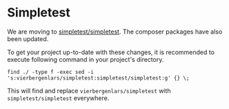 # Simpletest

We are moving to [simpletest/simpletest](https://github.com/simpletest/simpletest).
The composer packages have also been updated.

To get your project up-to-date with these changes, it is recommended to execute following command in your project's directory.

```
find ./ -type f -exec sed -i 's:vierbergenlars/simpletest:simpletest/simpletest:g' {} \;
```

This will find and replace `vierbergenlars/simpletest` with `simpletest/simpletest` everywhere.
